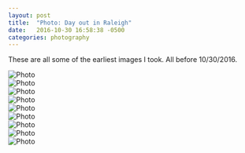 ```yaml
---
layout: post
title:  "Photo: Day out in Raleigh"
date:   2016-10-30 16:58:38 -0500
categories: photography
---
```

These are all some of the earliest images I took. All before 10/30/2016. 


![Photo]({{site.url}}/assets/img/10-30-2016/IMG_3311.JPG)</br>
![Photo]({{site.url}}/assets/img/10-30-2016/IMG_5084.JPG)</br>
![Photo]({{site.url}}/assets/img/10-30-2016/IMG_5709.JPG)</br>
![Photo]({{site.url}}/assets/img/10-30-2016/IMG_0692.JPG)</br>
![Photo]({{site.url}}/assets/img/10-30-2016/IMG_0702.JPG)</br>
![Photo]({{site.url}}/assets/img/10-30-2016/IMG_0793.JPG)</br>
![Photo]({{site.url}}/assets/img/10-30-2016/IMG_0822.JPG)</br>
![Photo]({{site.url}}/assets/img/10-30-2016/IMG_0849.JPG)</br>
![Photo]({{site.url}}/assets/img/10-30-2016/IMG_0887.JPG)</br>






